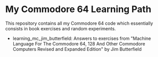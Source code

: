 # My Commodore 64 Learning Path
This repository contains all my Commodore 64 code which essentially consists in book exercises and random experiments.

- learning_mc_jim_butterfield: Answers to exercises from "Machine Language For The Commodore 64, 128 And Other Commodore Computers Revised and Expanded Edition" by Jim Butterfield
